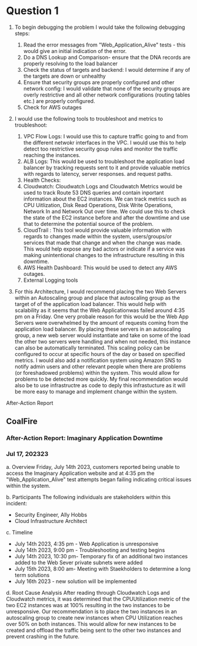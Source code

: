 # Question 1

1. To begin debugging the problem I would take the following debugging steps:
   1. Read the error messages from "Web_Application_Alive" tests - this would give an initial indication of the error.
   2. Do a DNS Lookup and Comparison- ensure that the DNA records are properly resolving to the load balancer
   3. Check the status of targets and backend: I would determine if any of the targets are down or unhealthy
   4. Ensure that security groups are properly configured and other network config: I would validate that none of the security groups are overly restrictive and all other network configurations (routing tables etc.) are properly configured.
   5. Check for AWS outages


2. I would use the following tools to troubleshoot and metrics to troubleshoot:
   1. VPC Flow Logs: I would use this to capture traffic going to and from the different netwokr interfaces in the VPC. I would use this to help detect too restrictive security goup rules and monitor the traffic reaching the instances.
   2. ALB Logs: This would be used to troubleshoot the application load balancer by tracking requests sent to it and provide valuable metrics with regards to latency, server responses. and request paths.
   3. Health Checks: 
   4. Cloudwatch: Cloudwatch Logs and Cloudwatch Metrics would be used to track Route 53 DNS queries and contain inportant information about the EC2 instances. We can track metrics such as CPU Uitlization, Disk Read Operations, Disk Write Operations, Network In and Network Out over time. We could use this to check the state of the EC2 instance before and after the downtime and use that to determine the potential source of the problem.
   5. CloudTrail : This tool would provide valuable information with regards to changes made within the system, users/groups/or services that made that change and when the change was made. This would help expose any bad actors or indicate if a service was making unintentional changes to the infrastructure resulting in this downtime.
   6. AWS Health Dashboard: This would be used to detect any AWS outages.
   7. External Logging tools

3. For this Architecture, I would recommend placing the two Web Servers within an Autoscaling group and place that autoscaling group as the target of of the application load balancer. This would help with scalability as it seems that the Web Applicationwas failed around 4:35 pm on a Friday. One very probale reason for this would be the Web App Servers were overwhelmed by the amount of requests coming from the application load balancer. By placing these servers in an autoscaling group, a new web server would instantiate and take on some of the load the other two servers were handling and when not needed, this instance can also be automatically terminated. This scaling policy can be configured to occur at specific hours of the day or based on specified metrics.
I would also add a notification system using Amazon SNS to notify admin users and other relevant people when there are problems (or foreshadowed problems) within the system. This would allow for problems to be detected more quickly.
My final recommendation would also be to use infrastructre as code to deply this infrastucture as it will be more easy to manage and implement change within the system.
   
After-Action Report

## CoalFire
### After-Action Report: Imaginary Application Downtime
### Jul 17, 202323

a. Overview
  Friday, July 14th 2023, customers reported being unable to access the Imaginary Application website and at 4:35 pm the "Web_Application_Alive" test attempts  began failing indicating critical issues within the system.

b. Participants
  The following individuals are stakeholders within this incident:
  - Security Engineer, Ally Hobbs
  - Cloud Infrastructure Architect

c. Timeline
  - July 14th 2023, 4:35 pm - Web Application is unresponsive
  - July 14th 2023, 9:00 pm - Troubleshooting and testing begins
  - July 14th 2023, 10:30 pm- Temporary fix of an additional two instances added to the Web Sever private subnets were added
  - July 15th 2023, 8:00 am- Meeting with Staekholders to determine a long term solutions
  - July 16th 2023 - new solution will be implemented

d. Root Cause Analysis
   After reading through Cloudwatch Logs and Cloudwatch metrics, it was determined that the CPUUtilization metric of the two EC2 instances was at 100% resulting in the two instances to be unresponsive. Our recommendation is to place the two instances in an autoscaling group to create new instances  when CPU Utilization reaches over 50% on both instances. This would allow for new instances to be created and offload the traffic being sent to the other two instances and prevent crashing in the future.